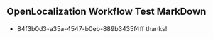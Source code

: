 ## OpenLocalization Workflow Test MarkDown
* 84f3b0d3-a35a-4547-b0eb-889b3435f4ff thanks!

<!--HONumber=12月16_HO3-->


